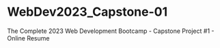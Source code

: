 # WebDev2023_Capstone-01
The Complete 2023 Web Development Bootcamp - Capstone Project #1 - Online Resume
